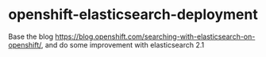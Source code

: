 # openshift-elasticsearch-deployment
Base the blog https://blog.openshift.com/searching-with-elasticsearch-on-openshift/, and do some improvement with elasticsearch 2.1
